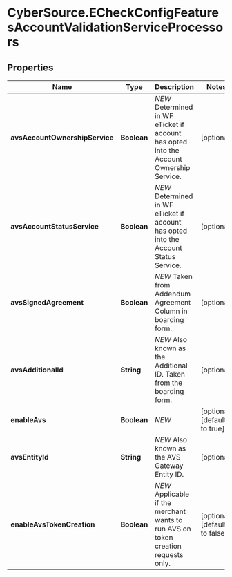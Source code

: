 # CyberSource.ECheckConfigFeaturesAccountValidationServiceProcessors

## Properties
Name | Type | Description | Notes
------------ | ------------- | ------------- | -------------
**avsAccountOwnershipService** | **Boolean** | *NEW* Determined in WF eTicket if account has opted into the Account Ownership Service. | [optional] 
**avsAccountStatusService** | **Boolean** | *NEW* Determined in WF eTicket if account has opted into the Account Status Service. | [optional] 
**avsSignedAgreement** | **Boolean** | *NEW* Taken from Addendum Agreement Column in boarding form. | [optional] 
**avsAdditionalId** | **String** | *NEW* Also known as the Additional ID. Taken from the boarding form. | [optional] 
**enableAvs** | **Boolean** | *NEW* | [optional] [default to true]
**avsEntityId** | **String** | *NEW* Also known as the AVS Gateway Entity ID. | [optional] 
**enableAvsTokenCreation** | **Boolean** | *NEW* Applicable if the merchant wants to run AVS on token creation requests only. | [optional] [default to false]


